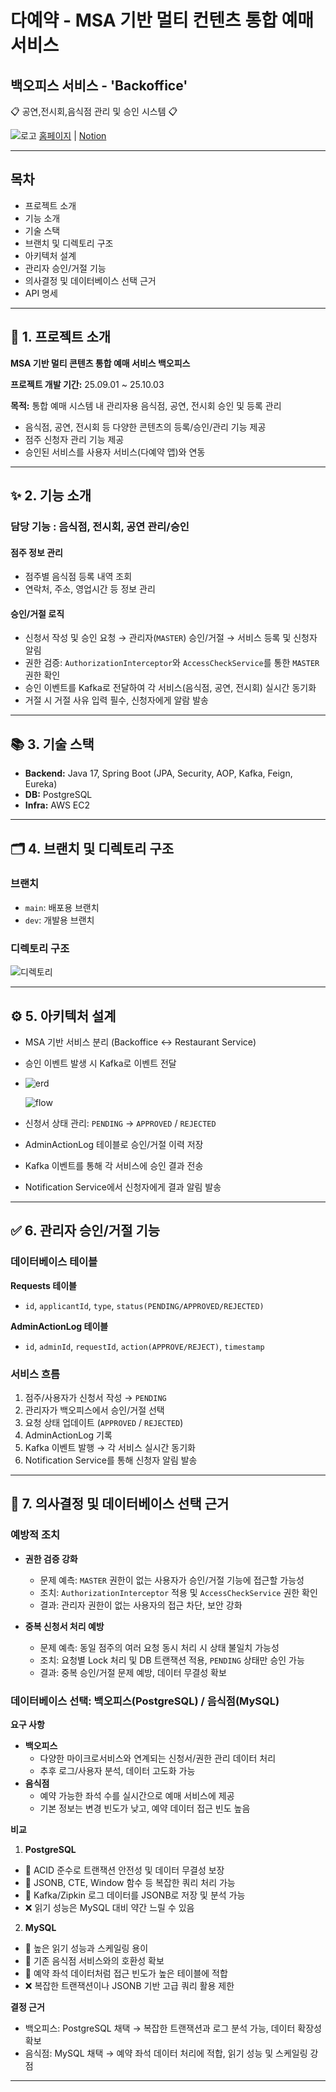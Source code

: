 # 다예약 - MSA 기반 멀티 컨텐츠 통합 예매 서비스
## 백오피스 서비스 - 'Backoffice'
📋 공연,전시회,음식점 관리 및 승인 시스템 📋

![로고](./image/dayeayak01.jpeg)
[홈페이지](https://github.com/Lucky-Bikini-City-4/backoffice-service) | [Notion](https://www.notion.so/teamsparta/4-2612dc3ef51480679e40c1af55c69c0d)


---

## 목차
- 프로젝트 소개
- 기능 소개
- 기술 스택
- 브랜치 및 디렉토리 구조
- 아키텍처 설계
- 관리자 승인/거절 기능
- 의사결정 및 데이터베이스 선택 근거
- API 명세

---

## 🚩 1. 프로젝트 소개
**MSA 기반 멀티 콘텐츠 통합 예매 서비스 백오피스**

**프로젝트 개발 기간:** 25.09.01 ~ 25.10.03

**목적:** 통합 예매 시스템 내 관리자용 음식점, 공연, 전시회 승인 및 등록 관리

- 음식점, 공연, 전시회 등 다양한 콘텐츠의 등록/승인/관리 기능 제공
- 점주 신청자 관리 기능 제공
- 승인된 서비스를 사용자 서비스(다예약 앱)와 연동

---

## ✨ 2. 기능 소개
### 담당 기능 : 음식점, 전시회, 공연 관리/승인

#### 점주 정보 관리
- 점주별 음식점 등록 내역 조회
- 연락처, 주소, 영업시간 등 정보 관리

#### 승인/거절 로직
- 신청서 작성 및 승인 요청 → 관리자(`MASTER`) 승인/거절 → 서비스 등록 및 신청자 알림
- 권한 검증: `AuthorizationInterceptor`와 `AccessCheckService`를 통한 `MASTER` 권한 확인
- 승인 이벤트를 Kafka로 전달하여 각 서비스(음식점, 공연, 전시회) 실시간 동기화
- 거절 시 거절 사유 입력 필수, 신청자에게 알람 발송

---

## 📚 3. 기술 스택
- **Backend:** Java 17, Spring Boot (JPA, Security, AOP, Kafka, Feign, Eureka)
- **DB:** PostgreSQL
- **Infra:** AWS EC2

---

## 🗂️ 4. 브랜치 및 디렉토리 구조
### 브랜치
- `main`: 배포용 브랜치
- `dev`: 개발용 브랜치

### 디렉토리 구조

![디렉토리](./image/directory_structure.png)

---

## ⚙️ 5. 아키텍처 설계
- MSA 기반 서비스 분리 (Backoffice ↔ Restaurant Service)
- 승인 이벤트 발생 시 Kafka로 이벤트 전달
- 
  ![erd](./image/erd.png)

  ![flow](./image/flow.png)


- 신청서 상태 관리: `PENDING` → `APPROVED` / `REJECTED`
- AdminActionLog 테이블로 승인/거절 이력 저장
- Kafka 이벤트를 통해 각 서비스에 승인 결과 전송
- Notification Service에서 신청자에게 결과 알림 발송

---

## ✅ 6. 관리자 승인/거절 기능
### 데이터베이스 테이블

**Requests 테이블**
- `id`, `applicantId`, `type`, `status(PENDING/APPROVED/REJECTED)`

**AdminActionLog 테이블**
- `id`, `adminId`, `requestId`, `action(APPROVE/REJECT)`, `timestamp`

### 서비스 흐름
1. 점주/사용자가 신청서 작성 → `PENDING`
2. 관리자가 백오피스에서 승인/거절 선택
3. 요청 상태 업데이트 (`APPROVED` / `REJECTED`)
4. AdminActionLog 기록
5. Kafka 이벤트 발행 → 각 서비스 실시간 동기화
6. Notification Service를 통해 신청자 알림 발송

---

## 📄 7. 의사결정 및 데이터베이스 선택 근거

### 예방적 조치
- **권한 검증 강화**
  - 문제 예측: `MASTER` 권한이 없는 사용자가 승인/거절 기능에 접근할 가능성
  - 조치: `AuthorizationInterceptor` 적용 및 `AccessCheckService` 권한 확인
  - 결과: 관리자 권한이 없는 사용자의 접근 차단, 보안 강화
  
- **중복 신청서 처리 예방**
  - 문제 예측: 동일 점주의 여러 요청 동시 처리 시 상태 불일치 가능성
  - 조치: 요청별 Lock 처리 및 DB 트랜잭션 적용, `PENDING` 상태만 승인 가능
  - 결과: 중복 승인/거절 문제 예방, 데이터 무결성 확보

### 데이터베이스 선택: 백오피스(PostgreSQL) / 음식점(MySQL)

**요구 사항**
- **백오피스**
  - 다양한 마이크로서비스와 연계되는 신청서/권한 관리 데이터 처리
  - 추후 로그/사용자 분석, 데이터 고도화 가능
- **음식점**
  - 예약 가능한 좌석 수를 실시간으로 예매 서비스에 제공
  - 기본 정보는 변경 빈도가 낮고, 예약 데이터 접근 빈도 높음

**비교**
1. **PostgreSQL**
  - 🔵 ACID 준수로 트랜잭션 안전성 및 데이터 무결성 보장
  - 🔵 JSONB, CTE, Window 함수 등 복잡한 쿼리 처리 가능
  - 🔵 Kafka/Zipkin 로그 데이터를 JSONB로 저장 및 분석 가능
  - ❌ 읽기 성능은 MySQL 대비 약간 느릴 수 있음
2. **MySQL**
  - 🔵 높은 읽기 성능과 스케일링 용이
  - 🔵 기존 음식점 서비스와의 호환성 확보
  - 🔵 예약 좌석 데이터처럼 접근 빈도가 높은 테이블에 적합
  - ❌ 복잡한 트랜잭션이나 JSONB 기반 고급 쿼리 활용 제한

**결정 근거**
- 백오피스: PostgreSQL 채택 → 복잡한 트랜잭션과 로그 분석 가능, 데이터 확장성 확보
- 음식점: MySQL 채택 → 예약 좌석 데이터 처리에 적합, 읽기 성능 및 스케일링 강점

---
